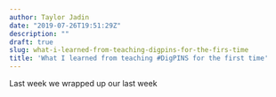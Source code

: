 ```yaml
---
author: Taylor Jadin
date: "2019-07-26T19:51:29Z"
description: ""
draft: true
slug: what-i-learned-from-teaching-digpins-for-the-firs-time
title: 'What I learned from teaching #DigPINS for the first time'
---
```



Last week we wrapped up our last week

